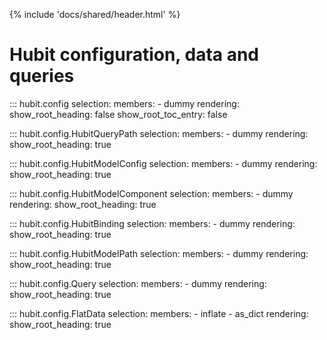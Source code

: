 
{% include 'docs/shared/header.html' %}
# Hubit configuration, data and queries
::: hubit.config
    selection:
        members:
            - dummy
    rendering:
        show_root_heading: false
        show_root_toc_entry: false

::: hubit.config.HubitQueryPath
    selection:
        members:
            - dummy
    rendering:
        show_root_heading: true

::: hubit.config.HubitModelConfig
    selection:
        members:
            - dummy
    rendering:
        show_root_heading: true

::: hubit.config.HubitModelComponent
    selection:
        members:
            - dummy
    rendering:
        show_root_heading: true

::: hubit.config.HubitBinding
    selection:
        members:
            - dummy
    rendering:
        show_root_heading: true

::: hubit.config.HubitModelPath
    selection:
        members:
            - dummy
    rendering:
        show_root_heading: true


::: hubit.config.Query
    selection:
        members:
            - dummy
    rendering:
        show_root_heading: true


::: hubit.config.FlatData
    selection:
        members:
            - inflate
            - as_dict
    rendering:
        show_root_heading: true

